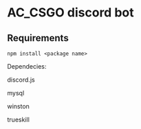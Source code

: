 # AC_CSGO discord bot

## Requirements

`npm install <package name>`

Dependecies:

discord.js

mysql

winston

trueskill